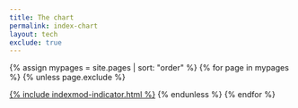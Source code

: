 ```yaml
---
title: The chart
permalink: index-chart
layout: tech
exclude: true
---
```


<wrap>
{% assign mypages = site.pages | sort: "order" %} {% for page in mypages %}
{% unless page.exclude %}

<a href="{{page.url|absolute_url}}">{% include indexmod-indicator.html %}</a>
 {% endunless %}
 {% endfor %}
</wrap>
